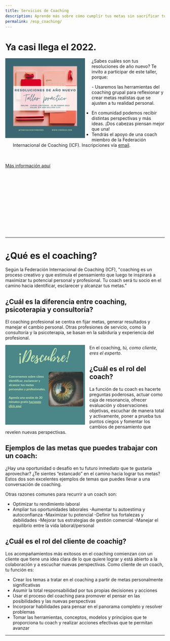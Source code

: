 ```yaml
---
title: Servicios de Coaching
description: Aprende más sobre cómo cumplir tus metas sin sacrificar tu bienestar
permalink: /esp_coaching/
--- 
```

# Ya casi llega el 2022. 
<img align='left' src='/assets/images/2022NYworkshop/ESP_ Template DARK (3).png' width='50%' style='margin-right:1.5em' > ¿Sabes cuáles son tus resoluciones de año nuevo? Te invito a participar de este taller, porque:

-️ Usaremos las herramientas del coaching grupal para reflexionar y crear metas realistas que se ajusten a tu realidad personal.
- En comunidad podemos recibir distintas perspectivas y más ideas. ¡Dos cabezas piensan mejor que una!
- Tendrás el apoyo de una coach miembro de la Federación Internacional de Coaching (ICF).
Inscripciones vía [email](contact.vmorah@gmail.com).

<br />
<br />
<a href='/assets/files/newyearsresolutions.pdf' class='btn'> Más información aquí </a>
<br />
<br />
<br />
<br />
<br />
<br />
<br />
<br />
<br />
<br />
<br />
<br />
<br />

---

# ¿Qué es el coaching?

Según la Federación Internacional de Coaching (ICF), "coaching es un proceso creativo y que estimula el pensamiento que luego te inspirará a maximizar tu potencial personal y profesional. Tu coach será tu socio en el camino hacia identificar, esclarecer y alcanzar tus metas." 

## ¿Cuál es la diferencia entre coaching, psicoterapia y consultoría?

El coaching profesional se centra en fijar metas, generar resultados y manejar el cambio personal. Otras profesiones de servicio, como la consultoría y la psicoterapia, se basan en la sabiduría y experiencia del profesional. 

<a href='https://discover-vmorah.youcanbook.me/' > <img align='left' src='/assets/images/Discover/ESP_Discover.png' width='50%' style='margin-right:1em' > </a>  En el coaching, *tú, como cliente, eres el experto*. 

## ¿Cuál es el rol del coach?
La función de tu coach es hacerte preguntas poderosas, actuar como caja de resonancia, ofrecer evaluación y observaciones objetivas, escuchar de manera total y activamente, poner a prueba tus puntos ciegos y fomentar los cambios de pensamiento que revelen nuevas perspectivas.


## Ejemplos de las metas que puedes trabajar con un coach:
¿Hay una oportunidad o desafío en tu futuro inmediato que te gustaría aprovechar? ¿Te sientes “estancado” en el camino hacia lograr tus metas? Estos dos son excelentes ejemplos de temas que puedes llevar a una conversación de coaching.

Otras razones comunes para recurrir a un coach son:
- Optimizar tu rendimiento laboral 
- Ampliar tus oportunidades laborales
-Aumentar tu autoestima y autoconfianza
-Maximizar tu potencial
-Definir tus fortalezas y debilidades
-Mejorar tus estrategias de gestión comercial
-Manejar el equilibrio entre la vida laboral/personal

## ¿Cuál es el rol del cliente de coachig?

Los acompañamientos más exitosos en el coaching comienzan con un cliente que tiene una idea clara de lo que quiere lograr y está abierto a la colaboración y a escuchar nuevas perspectivas. Como cliente de un coach, tu función es:

- Crear los temas a tratar en el coaching a partir de metas personalmente significativas
- Asumir la total responsabilidad por tus propias decisiones y acciones
- Usar el proceso del coaching para promover el pensar en las posibilidades y las nuevas perspectivas
- Incorporar habilidades para pensar en el panorama completo y resolver problemas
- Tomar las herramientas, conceptos, modelos y principios que te proporciona tu coach y realizar acciones efectivas que te permitan avanzar

---
<div data-iframe-width="150" data-iframe-height="270" data-share-badge-id="f7daf1ad-3ad2-4b49-b3b0-995bee037dd8" data-share-badge-host="https://www.credly.com"></div><script type="text/javascript" async src="//cdn.credly.com/assets/utilities/embed.js"></script>



